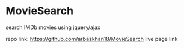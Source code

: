 # MovieSearch
search IMDb movies using jquery/ajax
 
repo link:  https://github.com/arbazkhan18/MovieSearch
live page link
